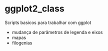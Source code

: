 # ggplot2_class
Scripts basicos para trabalhar com ggplot
- mudança de parâmetros de legenda e eixos
- mapas
- filogenias
